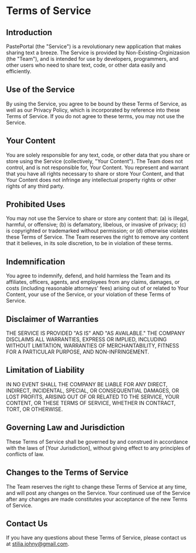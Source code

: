 # Terms of Service

## Introduction

PastePortal (the "Service") is a revolutionary new application that makes sharing text a breeze. The Service is provided by Non-Existing-Orginizasion (the "Team"), and is intended for use by developers, programmers, and other users who need to share text, code, or other data easily and efficiently.

## Use of the Service

By using the Service, you agree to be bound by these Terms of Service, as well as our Privacy Policy, which is incorporated by reference into these Terms of Service. If you do not agree to these terms, you may not use the Service.

## Your Content

You are solely responsible for any text, code, or other data that you share or store using the Service (collectively, "Your Content"). The Team does not control, and is not responsible for, Your Content. You represent and warrant that you have all rights necessary to share or store Your Content, and that Your Content does not infringe any intellectual property rights or other rights of any third party.

## Prohibited Uses

You may not use the Service to share or store any content that: (a) is illegal, harmful, or offensive; (b) is defamatory, libelous, or invasive of privacy; (c) is copyrighted or trademarked without permission; or (d) otherwise violates these Terms of Service. The Team reserves the right to remove any content that it believes, in its sole discretion, to be in violation of these terms.

## Indemnification

You agree to indemnify, defend, and hold harmless the Team and its affiliates, officers, agents, and employees from any claims, damages, or costs (including reasonable attorneys' fees) arising out of or related to Your Content, your use of the Service, or your violation of these Terms of Service.

## Disclaimer of Warranties

THE SERVICE IS PROVIDED "AS IS" AND "AS AVAILABLE." THE COMPANY DISCLAIMS ALL WARRANTIES, EXPRESS OR IMPLIED, INCLUDING WITHOUT LIMITATION, WARRANTIES OF MERCHANTABILITY, FITNESS FOR A PARTICULAR PURPOSE, AND NON-INFRINGEMENT.

## Limitation of Liability

IN NO EVENT SHALL THE COMPANY BE LIABLE FOR ANY DIRECT, INDIRECT, INCIDENTAL, SPECIAL, OR CONSEQUENTIAL DAMAGES, OR LOST PROFITS, ARISING OUT OF OR RELATED TO THE SERVICE, YOUR CONTENT, OR THESE TERMS OF SERVICE, WHETHER IN CONTRACT, TORT, OR OTHERWISE.

## Governing Law and Jurisdiction

These Terms of Service shall be governed by and construed in accordance with the laws of [Your Jurisdiction], without giving effect to any principles of conflicts of law.

## Changes to the Terms of Service

The Team reserves the right to change these Terms of Service at any time, and will post any changes on the Service. Your continued use of the Service after any changes are made constitutes your acceptance of the new Terms of Service.

## Contact Us

If you have any questions about these Terms of Service, please contact us at stilia.johny@gmail.com.
